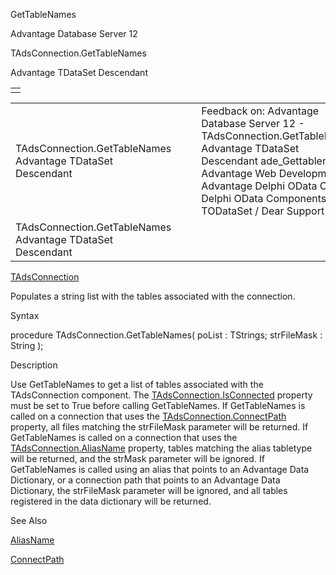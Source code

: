 GetTableNames




Advantage Database Server 12  

TAdsConnection.GetTableNames

Advantage TDataSet Descendant

|  |
| --- |
|  |

|  |  |  |  |  |
| --- | --- | --- | --- | --- |
| TAdsConnection.GetTableNames  Advantage TDataSet Descendant |  |  | Feedback on: Advantage Database Server 12 - TAdsConnection.GetTableNames Advantage TDataSet Descendant ade\_Gettablenames Advantage Web Development > Advantage Delphi OData Client > Delphi OData Components > TODataSet / Dear Support Staff, |  |
| TAdsConnection.GetTableNames  Advantage TDataSet Descendant |  |  |  |  |

[TAdsConnection](ade_tadsconnection_7.htm)

Populates a string list with the tables associated with the connection.

Syntax

procedure TAdsConnection.GetTableNames( poList : TStrings; strFileMask : String );

Description

Use GetTableNames to get a list of tables associated with the TAdsConnection component. The [TAdsConnection.IsConnected](ade_isconnected_tadsconnection.htm) property must be set to True before calling GetTableNames. If GetTableNames is called on a connection that uses the [TAdsConnection.ConnectPath](ade_connectpath_tadsconnection.htm) property, all files matching the strFileMask parameter will be returned. If GetTableNames is called on a connection that uses the [TAdsConnection.AliasName](ade_aliasname_tadsconnection.htm) property, tables matching the alias tabletype will be returned, and the strMask parameter will be ignored. If GetTableNames is called using an alias that points to an Advantage Data Dictionary, or a connection path that points to an Advantage Data Dictionary, the strFileMask parameter will be ignored, and all tables registered in the data dictionary will be returned.

See Also

[AliasName](ade_aliasname_tadsconnection.htm)

[ConnectPath](ade_connectpath_tadsconnection.htm)